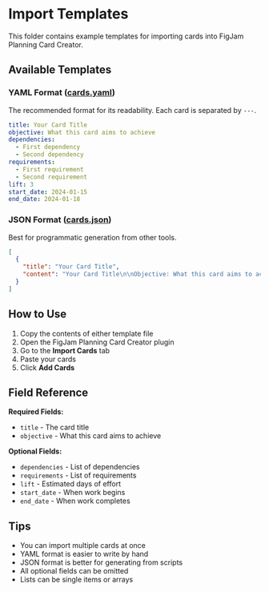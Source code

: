 # Import Templates

This folder contains example templates for importing cards into FigJam Planning Card Creator.

## Available Templates

### YAML Format ([cards.yaml](cards.yaml))

The recommended format for its readability. Each card is separated by `---`.

```yaml
title: Your Card Title
objective: What this card aims to achieve
dependencies:
  - First dependency
  - Second dependency
requirements:
  - First requirement
  - Second requirement
lift: 3
start_date: 2024-01-15
end_date: 2024-01-18
```

### JSON Format ([cards.json](cards.json))

Best for programmatic generation from other tools.

```json
[
  {
    "title": "Your Card Title",
    "content": "Your Card Title\n\nObjective: What this card aims to achieve\n\nDependency:\nFirst dependency\nSecond dependency\n\nRequirements:\nFirst requirement\nSecond requirement\n\nLift (Days) = 3\n\nStart Date = 2024-01-15\nEnd Date = 2024-01-18"
  }
]
```

## How to Use

1. Copy the contents of either template file
2. Open the FigJam Planning Card Creator plugin
3. Go to the **Import Cards** tab
4. Paste your cards
5. Click **Add Cards**

## Field Reference

**Required Fields:**

- `title` - The card title
- `objective` - What this card aims to achieve

**Optional Fields:**

- `dependencies` - List of dependencies
- `requirements` - List of requirements  
- `lift` - Estimated days of effort
- `start_date` - When work begins
- `end_date` - When work completes

## Tips

- You can import multiple cards at once
- YAML format is easier to write by hand
- JSON format is better for generating from scripts
- All optional fields can be omitted
- Lists can be single items or arrays
